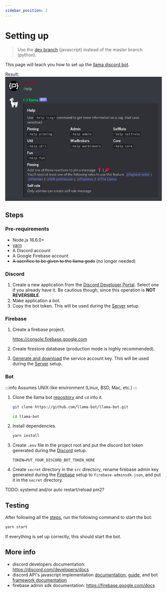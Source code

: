 ```yaml
---
sidebar_position: 2
---
```


# Setting up

> Use the [dev branch](https://github.com/llama-bot/llama-bot/tree/dev) (javascript) instead of the master branch (python).

This page will teach you how to set up the [llama discord bot](https://github.com/llama-bot/llama-bot).

Result:<br />
![example image of bot usage](/img/example.png)

## Steps

### Pre-requirements

- Node.js 16.6.0+
- [yarn](https://yarnpkg.com)
- A Discord account
- A Google Firebase account
- ~~A sacrifice to be given to the llama gods~~ (no longer needed)

### Discord

1. Create a new application from the [Discord Developer Portal](https://discord.com/developers/applications). Select one if you already have it. Be cautious though, since this operation is **NOT REVERSIBLE**.
2. Make application a bot.
3. Copy the bot token. This will be used during the [Server](#server) setup.

### Firebase

1. Create a firebase project.

   https://console.firebase.google.com

2. Create firestore database (production mode is highly recommended).
3. [Generate and download](https://console.firebase.google.com/project/_/settings/serviceaccounts/adminsdk) the service account key. This will be used during the [Server](#server) setup.

### Bot

:::info
Assumes UNIX-like environment (Linux, BSD, Mac, etc.)
:::

1. Clone the llama bot [repository](https://github.com/llama-bot/llama-bot) and `cd` into it.

   ```bash
   git clone https://github.com/llama-bot/llama-bot.git
   ```

   ```bash
   cd llama-bot
   ```

2. Install dependencies.

   ```bash
   yarn install
   ```

3. Create `.env` file in the project root and put the discord bot token generated during the [Discord](#discord) setup.

   ```text title=".env"
   TOKEN=PUT_YOUR_DISCORD_BOT_TOKEN_HERE
   ```

4. Create `secret` directory in the `src` directory, rename firebase admin key generated during the [Firebase](#firebase) setup to `firebase-adminsdk.json`, and put it in the `secret` directory.

TODO: systemd and/or auto restart/reload pm2?

## Testing

After following all the [steps](#steps), run the following command to start the bot:

```bash
yarn start
```

If everything is set up correctly, this should start the bot.

## More info

- discord developers documentation: https://discord.com/developers/docs
- discord API's javascript implementation [documentation](https://discord.js.org/#/docs), [guide](https://discordjs.guide), and bot [framework documentation](https://sapphiredev.github.io/framework)
- firebase admin sdk documentation: https://firebase.google.com/docs
